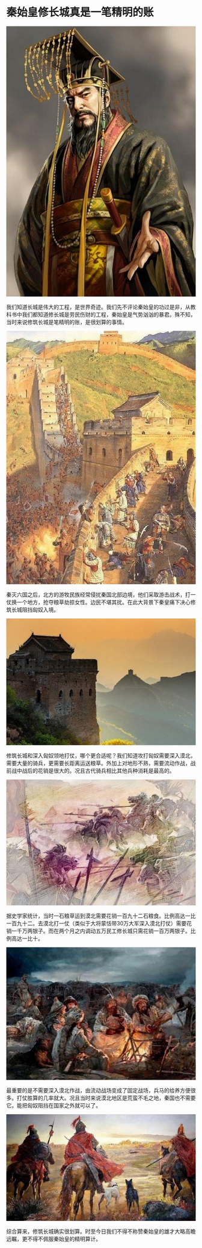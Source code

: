 # 秦始皇修长城真是一笔精明的账

![img](秦始皇修长城真是一笔精明的账.assets/0.jpg)

我们知道长城是伟大的工程，是世界奇迹。我们先不评论秦始皇的功过是非，从教科书中我们都知道修长城是劳民伤财的工程，秦始皇是气势汹汹的暴君。殊不知，当时来说修筑长城是笔精明的账，是很划算的事情。

![img](秦始皇修长城真是一笔精明的账.assets/0-16448101938832.jpg)

秦灭六国之后，北方的游牧民族经常侵扰秦国北部边境，他们采取游击战术，打一仗换一个地方，抢夺粮草劫掠女性。边民不堪其扰。在此大背景下秦皇痛下决心修筑长城阻挡匈奴入境。

![img](秦始皇修长城真是一笔精明的账.assets/0-16448101961384.jpg)

修筑长城和深入匈奴领地打仗，哪个更合适呢？我们知道攻打匈奴需要深入漠北，需要大量的骑兵，更需要长距离运送粮草。外加上对地形不熟，需要流动作战，战前战中战后的花销是很大的。况且古代骑兵相比其他兵种消耗是最高的。

![img](秦始皇修长城真是一笔精明的账.assets/0-16448101984986.jpg)

据史学家统计，当时一石粮草运到漠北需要花销一百九十二石粮食。比例高达一比一百九十二。去漠北打一仗（类似于大将蒙恬带30万大军深入漠北打仗）需要花销一千万两银子。而在两个月之内调动五万民工修长城只需花销一百万两银子。比例高达一比十。

![img](秦始皇修长城真是一笔精明的账.assets/0-16448102006758.jpg)

最重要的是不需要深入漠北作战，由流动战场变成了固定战场，兵马的给养方便很多。打仗胜算的几率就大。况且当时来说漠北地区是荒蛮不毛之地，秦国也不需要它。能把匈奴阻挡在国家之外就可以了。

![img](秦始皇修长城真是一笔精明的账.assets/0-164481020285810.jpg)

综合算来，修筑长城确实很划算。时至今日我们不得不称赞秦始皇的雄才大略高瞻远瞩，更不得不佩服秦始皇的精明算计。

